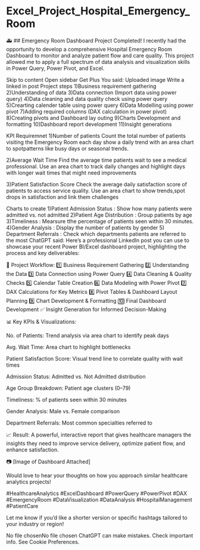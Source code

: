 # Excel_Project_Hospital_Emergency_Room
🚑 ## Emergency Room Dashboard Project Completed!
I recently had the opportunity to develop a comprehensive Hospital Emergency Room Dashboard to monitor and analyze patient flow and care quality. This project allowed me to apply a full spectrum of data analysis and visualization skills in Power Query, Power Pivot, and Excel.

Skip to content
Open sidebar
Get Plus
You said:
Uploaded image
Write a linked in post 
Project steps
1)Business requirement gathering
2)Understanding of data
3)Data connection (Import data using power query)
4)Data cleaning and data quality check using power query
5)Crearting calender table using power query
6)Data Modelling using power pivot
7)Adding required columns (DAX calculation in power pivot)
8)Creating pivots and Dashboard lay outing
9)Charts Development and formatting
10)Dashboard report development
11)Insight generations


KPI Requiremnet
1)Number of patients
Count the total number of patients visiting the Emergency Room each day
show a daily trend with an area chart to spotpatterns like busy days or seasonal trends.

 2)Average Wait Time
Find the average time patients wait to see a medical professional.
Use an area chart to track daily changes and highlight days with longer wait times that might need improvements

3)Patient Satisfaction Score
Check the average daily satisfaction score of patients to access service quality.
Use an area chart to show trends,spot drops in satisfaction and link them challenges

Charts to create
1)Patient Admission Status : Show how many patients were admitted vs. not admitted
2)Patient Age Distribution : Group patients by age
3)Timeliness : Mearsure tthe percentage of patients seen within 30 minutes.
4)Gender Analysis : Display the number of patients by gender
5) Department Referrals : Check which departments patients are referred to the most
ChatGPT said:
Here’s a professional LinkedIn post you can use to showcase your recent Power BI/Excel dashboard project, highlighting the process and key deliverables:



📌 Project Workflow:
1️⃣ Business Requirement Gathering
2️⃣ Understanding the Data
3️⃣ Data Connection using Power Query
4️⃣ Data Cleaning & Quality Checks
5️⃣ Calendar Table Creation
6️⃣ Data Modeling with Power Pivot
7️⃣ DAX Calculations for Key Metrics
8️⃣ Pivot Tables & Dashboard Layout Planning
9️⃣ Chart Development & Formatting
🔟 Final Dashboard Development
✅ Insight Generation for Informed Decision-Making

📊 Key KPIs & Visualizations:

No. of Patients: Trend analysis via area chart to identify peak days

Avg. Wait Time: Area chart to highlight bottlenecks

Patient Satisfaction Score: Visual trend line to correlate quality with wait times

Admission Status: Admitted vs. Not Admitted distribution

Age Group Breakdown: Patient age clusters (0–79)

Timeliness: % of patients seen within 30 minutes

Gender Analysis: Male vs. Female comparison

Department Referrals: Most common specialties referred to

📈 Result: A powerful, interactive report that gives healthcare managers the insights they need to improve service delivery, optimize patient flow, and enhance satisfaction.

📷 [Image of Dashboard Attached]

Would love to hear your thoughts on how you approach similar healthcare analytics projects!

#HealthcareAnalytics #ExcelDashboard #PowerQuery #PowerPivot #DAX #EmergencyRoom #DataVisualization #DataAnalysis #HospitalManagement #PatientCare

Let me know if you’d like a shorter version or specific hashtags tailored to your industry or region!




No file chosenNo file chosen
ChatGPT can make mistakes. Check important info. See Cookie Preferences.
